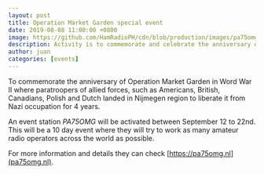 ```yaml
---
layout: post
title: Operation Market Garden special event
date: 2019-08-08 11:00:00 +0800
image: https://github.com/HamRadioPH/cdn/blob/production/images/pa75omg.jpg?raw=true
description: Activity is to commemorate and celebrate the anniversary of freedom.
author: juan
categories: [events]
---
```


To commemorate the anniversary of Operation Market Garden in Word War II where paratroopers of allied forces, such as Americans, British, Canadians, Polish and Dutch landed in Nijmegen region to liberate it from Nazi occupation for 4 years.

An event station *PA75OMG* will be activated between September 12 to 22nd. This will be a 10 day event where they will try to work as many amateur radio  operators across the world as possible.

For more information and details they can check [https://pa75omg.nl](pa75omg.nl). 